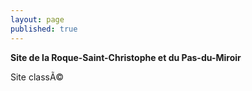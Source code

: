 ```yaml
---
layout: page
published: true
---
```


**Site de la Roque-Saint-Christophe et du Pas-du-Miroir**

Site classÃ©